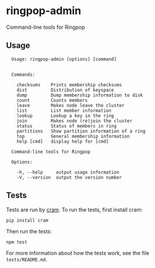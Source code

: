 # ringpop-admin
Command-line tools for Ringpop

## Usage

```
  Usage: ringpop-admin [options] [command]


  Commands:

    checksums    Prints membership checksums
    dist         Distribution of keyspace
    dump         Dump membership information to disk
    count        Counts members
    leave        Makes node leave the cluster
    list         List member information
    lookup       Lookup a key in the ring
    join         Makes node (re)join the cluster
    status       Status of members in ring
    partitions   Show partition information of a ring
    top          General membership information
    help [cmd]   display help for [cmd]

  Command-line tools for Ringpop

  Options:

    -h, --help     output usage information
    -V, --version  output the version number
```

## Tests

Tests are run by [cram](https://bitheap.org/cram/). To run the tests, first install cram:

    pip install cram

Then run the tests:

    npm test

For more information about how the tests work, see the file `tests/README.md`.
